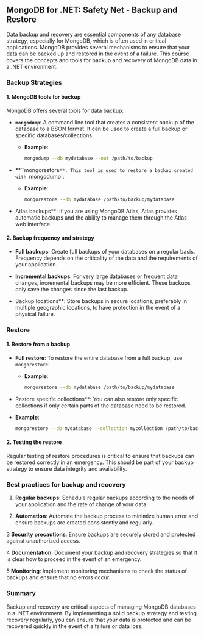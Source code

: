 
## MongoDB for .NET: Safety Net - Backup and Restore

Data backup and recovery are essential components of any database strategy, especially for MongoDB, which is often used in critical applications. MongoDB provides several mechanisms to ensure that your data can be backed up and restored in the event of a failure. This course covers the concepts and tools for backup and recovery of MongoDB data in a .NET environment.

### Backup Strategies

#### 1. **MongoDB tools for backup**

MongoDB offers several tools for data backup:

- **`mongodump`**: A command line tool that creates a consistent backup of the database to a BSON format. It can be used to create a full backup or specific databases/collections.

  - **Example**:
    ```bash
    mongodump --db mydatabase --out /path/to/backup
    ```

- **``mongorestore`**: This tool is used to restore a backup created with `mongodump`.

  - **Example**:
    ```bash
    mongorestore --db mydatabase /path/to/backup/mydatabase
    ```

-  Atlas backups**: If you are using MongoDB Atlas, Atlas provides automatic backups and the ability to manage them through the Atlas web interface.

#### 2. **Backup frequency and strategy**

- **Full backups**: Create full backups of your databases on a regular basis. Frequency depends on the criticality of the data and the requirements of your application.

- **Incremental backups**: For very large databases or frequent data changes, incremental backups may be more efficient. These backups only save the changes since the last backup.

-  Backup locations**: Store backups in secure locations, preferably in multiple geographic locations, to have protection in the event of a physical failure.

### Restore

#### 1. **Restore from a backup**

- **Full restore**: To restore the entire database from a full backup, use `mongorestore`:

  - **Example**:
    ```bash
    mongorestore --db mydatabase /path/to/backup/mydatabase
    ```

-  Restore specific collections**: You can also restore only specific collections if only certain parts of the database need to be restored.

  - **Example**:
    ```bash
    mongorestore --db mydatabase --collection mycollection /path/to/backup/mycollection.bson
    ```

#### 2. **Testing the restore**

Regular testing of restore procedures is critical to ensure that backups can be restored correctly in an emergency. This should be part of your backup strategy to ensure data integrity and availability.

### Best practices for backup and recovery

1. **Regular backups**: Schedule regular backups according to the needs of your application and the rate of change of your data.

2. **Automation**: Automate the backup process to minimize human error and ensure backups are created consistently and regularly.

3 **Security precautions**: Ensure backups are securely stored and protected against unauthorized access.

4 **Documentation**: Document your backup and recovery strategies so that it is clear how to proceed in the event of an emergency.

5 **Monitoring**: Implement monitoring mechanisms to check the status of backups and ensure that no errors occur.

### Summary

Backup and recovery are critical aspects of managing MongoDB databases in a .NET environment. By implementing a solid backup strategy and testing recovery regularly, you can ensure that your data is protected and can be recovered quickly in the event of a failure or data loss.


